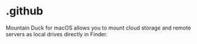 # .github
Mountain Duck for macOS allows you to mount cloud storage and remote servers as local drives directly in Finder.
